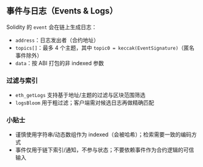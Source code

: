 ## 事件与日志（Events & Logs）

Solidity 的 `event` 会在链上生成日志：

- `address`：日志发出者（合约地址）
- `topics[]`：最多 4 个主题，其中 `topic0 = keccak(EventSignature)`（匿名事件除外）
- `data`：按 ABI 打包的非 indexed 参数

### 过滤与索引

- `eth_getLogs` 支持基于地址/主题的过滤与区块范围筛选
- `logsBloom` 用于粗过滤；客户端需对候选日志再做精确匹配

### 小贴士

- 谨慎使用字符串/动态数组作为 indexed（会被哈希）；检索需要一致的编码方式
- 事件仅用于链下索引/通知，不参与状态；不要依赖事件作为合约逻辑的可信输入

